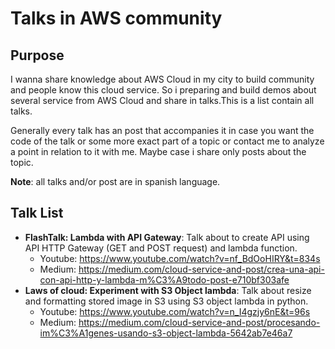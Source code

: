 # Talks in AWS community
## Purpose
I wanna share knowledge about AWS Cloud in my city to build community and people know this cloud service.
So i preparing and build demos about several service from AWS Cloud and share in talks.This is a list contain all talks. 

Generally every talk has an post that accompanies it in case you want the code of the talk or some more exact part of a topic 
or contact me to analyze a point in relation to it with me. Maybe case i share only posts about the topic.

**Note**: all talks and/or post are in spanish language.

## Talk List
* **FlashTalk: Lambda with API Gateway**: Talk about to create API using API HTTP Gateway (GET and POST request) and lambda function.
  * Youtube: https://www.youtube.com/watch?v=nf_BdOoHIRY&t=834s
  * Medium: https://medium.com/cloud-service-and-post/crea-una-api-con-api-http-y-lambda-m%C3%A9todo-post-e710bf303afe
* **Laws of cloud: Experiment with S3 Object lambda**: Talk about resize and formatting stored image in S3 using S3 object lambda in python.
  * Youtube: https://www.youtube.com/watch?v=n_I4gzjy6nE&t=96s
  * Medium: https://medium.com/cloud-service-and-post/procesando-im%C3%A1genes-usando-s3-object-lambda-5642ab7e46a7
